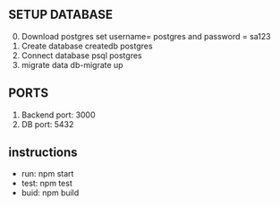 ## SETUP DATABASE
0. Download postgres
set username= postgres and password = sa123
1. Create database
createdb postgres
2. Connect database
psql postgres
3. migrate data
db-migrate up

## PORTS
1. Backend port: 3000
2. DB port: 5432

## instructions
- run: npm start
- test: npm test
- buid: npm build